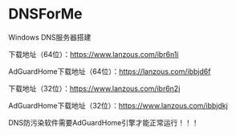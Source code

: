 # DNSForMe

Windows DNS服务器搭建

下载地址（64位）：https://www.lanzous.com/ibr6n1i

AdGuardHome下载地址（64位）：https://lanzous.com/ibbjd6f

下载地址（32位）：https://www.lanzous.com/ibr6n2j

AdGuardHome下载地址（32位）：https://www.lanzous.com/ibbjdkj

DNS防污染软件需要AdGuardHome引擎才能正常运行！！！

